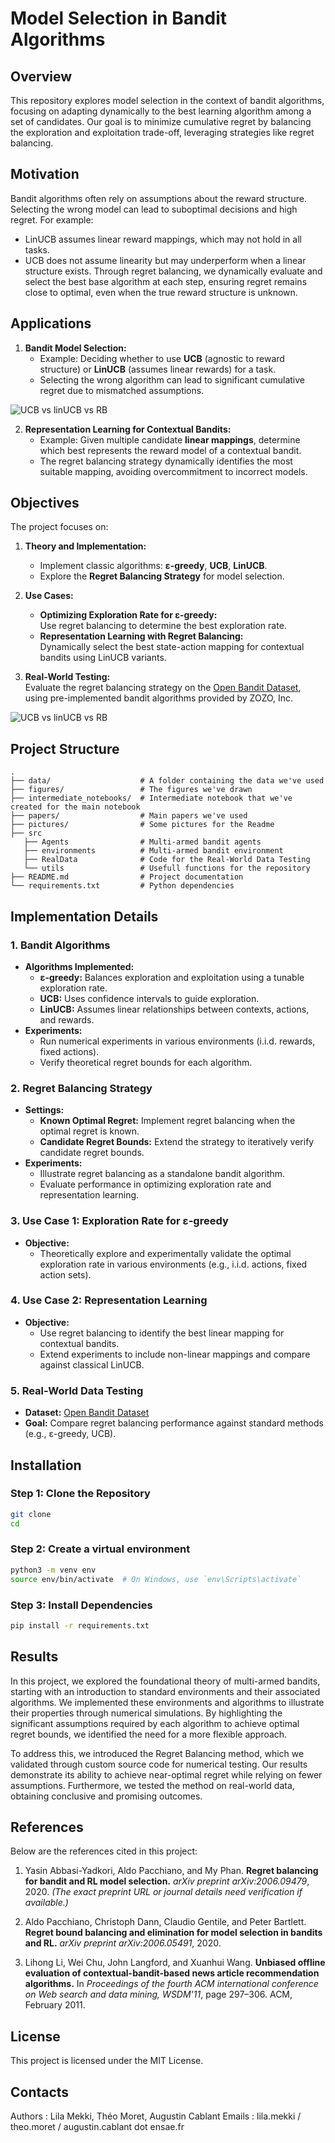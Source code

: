 # Model Selection in Bandit Algorithms

## Overview
This repository explores model selection in the context of bandit algorithms, focusing on adapting dynamically to the best learning algorithm among a set of candidates. Our goal is to minimize cumulative regret by balancing the exploration and exploitation trade-off, leveraging strategies like regret balancing.

## Motivation 
Bandit algorithms often rely on assumptions about the reward structure. Selecting the wrong model can lead to suboptimal decisions and high regret. For example:
- LinUCB assumes linear reward mappings, which may not hold in all tasks.
- UCB does not assume linearity but may underperform when a linear structure exists.
Through regret balancing, we dynamically evaluate and select the best base algorithm at each step, ensuring regret remains close to optimal, even when the true reward structure is unknown.

## Applications
1. **Bandit Model Selection:**  
   - Example: Deciding whether to use **UCB** (agnostic to reward structure) or **LinUCB** (assumes linear rewards) for a task.  
   - Selecting the wrong algorithm can lead to significant cumulative regret due to mismatched assumptions.  

<picture>
        <source media="(prefers-color-scheme: dark) srcset= "https://github.com/AugustinCablant/Advanced-ML/blob/main/pictures/UCB_RB.png">
        <source media="(prefers-color-scheme: light)" srcset="https://github.com/AugustinCablant/Advanced-ML/blob/main/pictures/UCB_RB.png">
        <img alt="UCB vs linUCB vs RB" src="https://github.com/AugustinCablant/Advanced-ML/blob/main/pictures/UCB_RB.png">
</picture>

2. **Representation Learning for Contextual Bandits:**  
   - Example: Given multiple candidate **linear mappings**, determine which best represents the reward model of a contextual bandit.  
   - The regret balancing strategy dynamically identifies the most suitable mapping, avoiding overcommitment to incorrect models.

## Objectives

The project focuses on:
1. **Theory and Implementation:**
   - Implement classic algorithms: **ε-greedy**, **UCB**, **LinUCB**.
   - Explore the **Regret Balancing Strategy** for model selection.

2. **Use Cases:**
   - **Optimizing Exploration Rate for ε-greedy:**  
     Use regret balancing to determine the best exploration rate.
   - **Representation Learning with Regret Balancing:**  
     Dynamically select the best state-action mapping for contextual bandits using LinUCB variants.

3. **Real-World Testing:**  
   Evaluate the regret balancing strategy on the [Open Bandit Dataset](https://github.com/st-tech/zr-obp), using pre-implemented bandit algorithms provided by ZOZO, Inc.


<picture>
        <source media="(prefers-color-scheme: dark) srcset= "https://github.com/AugustinCablant/Advanced-ML/blob/main/pictures/RealData.png">
        <source media="(prefers-color-scheme: light)" srcset="https://github.com/AugustinCablant/Advanced-ML/blob/main/pictures/RealData.png">
        <img alt="UCB vs linUCB vs RB" src="https://github.com/AugustinCablant/Advanced-ML/blob/main/pictures/RealData.png">
</picture>

## Project Structure
```plaintext
.
├── data/                    # A folder containing the data we've used
├── figures/                 # The figures we've drawn
├── intermediate_notebooks/  # Intermediate notebook that we've created for the main notebook  
├── papers/                  # Main papers we've used
├── pictures/                # Some pictures for the Readme
├── src
   ├── Agents                # Multi-armed bandit agents
   ├── environments          # Multi-armed bandit environment
   ├── RealData              # Code for the Real-World Data Testing
   └── utils                 # Usefull functions for the repository
├── README.md                # Project documentation
└── requirements.txt         # Python dependencies

```

## Implementation Details

### 1. Bandit Algorithms
- **Algorithms Implemented:**
  - **ε-greedy:** Balances exploration and exploitation using a tunable exploration rate.
  - **UCB:** Uses confidence intervals to guide exploration.
  - **LinUCB:** Assumes linear relationships between contexts, actions, and rewards.
- **Experiments:**
  - Run numerical experiments in various environments (i.i.d. rewards, fixed actions).
  - Verify theoretical regret bounds for each algorithm.

### 2. Regret Balancing Strategy
- **Settings:**
  - **Known Optimal Regret:** Implement regret balancing when the optimal regret is known.
  - **Candidate Regret Bounds:** Extend the strategy to iteratively verify candidate regret bounds.
- **Experiments:**
  - Illustrate regret balancing as a standalone bandit algorithm.
  - Evaluate performance in optimizing exploration rate and representation learning.

### 3. Use Case 1: Exploration Rate for ε-greedy
- **Objective:**
  - Theoretically explore and experimentally validate the optimal exploration rate in various environments (e.g., i.i.d. actions, fixed action sets).

### 4. Use Case 2: Representation Learning
- **Objective:**
  - Use regret balancing to identify the best linear mapping for contextual bandits.
  - Extend experiments to include non-linear mappings and compare against classical LinUCB.

### 5. Real-World Data Testing
- **Dataset:** [Open Bandit Dataset](https://github.com/st-tech/zr-obp)
- **Goal:** Compare regret balancing performance against standard methods (e.g., ε-greedy, UCB).


## Installation 

### Step 1: Clone the Repository
 ```bash
git clone 
cd 
 ```

### Step 2: Create a virtual environment 
 ```bash
python3 -m venv env
source env/bin/activate  # On Windows, use `env\Scripts\activate`
 ```

### Step 3: Install Dependencies
 ```bash
pip install -r requirements.txt
 ```

## Results 

In this project, we explored the foundational theory of multi-armed bandits, starting with an introduction to standard environments and their associated algorithms. We implemented these environments and algorithms to illustrate their properties through numerical simulations. By highlighting the significant assumptions required by each algorithm to achieve optimal regret bounds, we identified the need for a more flexible approach.

To address this, we introduced the Regret Balancing method, which we validated through custom source code for numerical testing. Our results demonstrate its ability to achieve near-optimal regret while relying on fewer assumptions. Furthermore, we tested the method on real-world data, obtaining conclusive and promising outcomes. 

## References

Below are the references cited in this project:

1. Yasin Abbasi-Yadkori, Aldo Pacchiano, and My Phan. **Regret balancing for bandit and RL model selection.** *arXiv preprint arXiv:2006.09479*, 2020. *(The exact preprint URL or journal details need verification if available.)*

2. Aldo Pacchiano, Christoph Dann, Claudio Gentile, and Peter Bartlett. **Regret bound balancing and elimination for model selection in bandits and RL.** *arXiv preprint arXiv:2006.05491*, 2020.

3. Lihong Li, Wei Chu, John Langford, and Xuanhui Wang. **Unbiased offline evaluation of contextual-bandit-based news article recommendation algorithms.** In *Proceedings of the fourth ACM international conference on Web search and data mining, WSDM'11*, page 297–306. ACM, February 2011.


## License 
This project is licensed under the MIT License.

## Contacts 
Authors : Lila Mekki, Théo Moret, Augustin Cablant
Emails : lila.mekki / theo.moret / augustin.cablant dot ensae.fr
